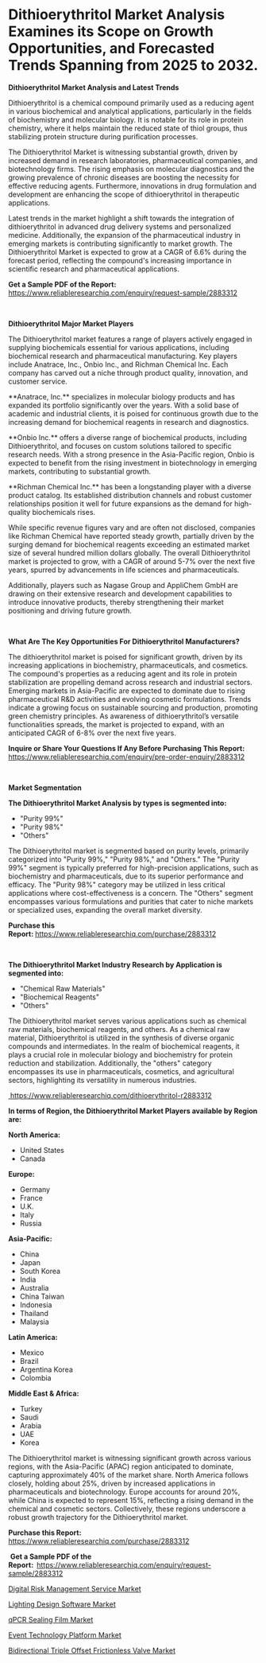 <p><h1>Dithioerythritol Market Analysis Examines its Scope on Growth Opportunities, and Forecasted Trends Spanning from 2025 to 2032.</h1></p><p><strong>Dithioerythritol Market Analysis and Latest Trends</strong></p>
<p><p>Dithioerythritol is a chemical compound primarily used as a reducing agent in various biochemical and analytical applications, particularly in the fields of biochemistry and molecular biology. It is notable for its role in protein chemistry, where it helps maintain the reduced state of thiol groups, thus stabilizing protein structure during purification processes.</p><p>The Dithioerythritol Market is witnessing substantial growth, driven by increased demand in research laboratories, pharmaceutical companies, and biotechnology firms. The rising emphasis on molecular diagnostics and the growing prevalence of chronic diseases are boosting the necessity for effective reducing agents. Furthermore, innovations in drug formulation and development are enhancing the scope of dithioerythritol in therapeutic applications.</p><p>Latest trends in the market highlight a shift towards the integration of dithioerythritol in advanced drug delivery systems and personalized medicine. Additionally, the expansion of the pharmaceutical industry in emerging markets is contributing significantly to market growth. The Dithioerythritol Market is expected to grow at a CAGR of 6.6% during the forecast period, reflecting the compound's increasing importance in scientific research and pharmaceutical applications.</p></p>
<p><strong>Get a Sample PDF of the Report:&nbsp;</strong> <a href="https://www.reliableresearchiq.com/enquiry/request-sample/2883312?utm_campaign=1129&utm_medium=2&utm_source=Github&utm_content=ia&utm_term=13032025&utm_id=dithioerythritol">https://www.reliableresearchiq.com/enquiry/request-sample/2883312</a></p>
<p>&nbsp;</p>
<p><strong>Dithioerythritol Major Market Players</strong></p>
<p><p>The Dithioerythritol market features a range of players actively engaged in supplying biochemicals essential for various applications, including biochemical research and pharmaceutical manufacturing. Key players include Anatrace, Inc., Onbio Inc., and Richman Chemical Inc. Each company has carved out a niche through product quality, innovation, and customer service.</p><p>**Anatrace, Inc.** specializes in molecular biology products and has expanded its portfolio significantly over the years. With a solid base of academic and industrial clients, it is poised for continuous growth due to the increasing demand for biochemical reagents in research and diagnostics.</p><p>**Onbio Inc.** offers a diverse range of biochemical products, including Dithioerythritol, and focuses on custom solutions tailored to specific research needs. With a strong presence in the Asia-Pacific region, Onbio is expected to benefit from the rising investment in biotechnology in emerging markets, contributing to substantial growth.</p><p>**Richman Chemical Inc.** has been a longstanding player with a diverse product catalog. Its established distribution channels and robust customer relationships position it well for future expansions as the demand for high-quality biochemicals rises.</p><p>While specific revenue figures vary and are often not disclosed, companies like Richman Chemical have reported steady growth, partially driven by the surging demand for biochemical reagents exceeding an estimated market size of several hundred million dollars globally. The overall Dithioerythritol market is projected to grow, with a CAGR of around 5-7% over the next five years, spurred by advancements in life sciences and pharmaceuticals.</p><p>Additionally, players such as Nagase Group and AppliChem GmbH are drawing on their extensive research and development capabilities to introduce innovative products, thereby strengthening their market positioning and driving future growth.</p></p>
<p>&nbsp;</p>
<p><strong>What Are The Key Opportunities For Dithioerythritol Manufacturers?</strong></p>
<p><p>The dithioerythritol market is poised for significant growth, driven by its increasing applications in biochemistry, pharmaceuticals, and cosmetics. The compound's properties as a reducing agent and its role in protein stabilization are propelling demand across research and industrial sectors. Emerging markets in Asia-Pacific are expected to dominate due to rising pharmaceutical R&D activities and evolving cosmetic formulations. Trends indicate a growing focus on sustainable sourcing and production, promoting green chemistry principles. As awareness of dithioerythritol’s versatile functionalities spreads, the market is projected to expand, with an anticipated CAGR of 6-8% over the next five years.</p></p>
<p><strong>Inquire or Share Your Questions If Any Before Purchasing This Report:</strong> <a href="https://www.reliableresearchiq.com/enquiry/pre-order-enquiry/2883312?utm_campaign=1129&utm_medium=2&utm_source=Github&utm_content=ia&utm_term=13032025&utm_id=dithioerythritol">https://www.reliableresearchiq.com/enquiry/pre-order-enquiry/2883312</a></p>
<p>&nbsp;</p>
<p><strong>Market Segmentation</strong></p>
<p><strong>The Dithioerythritol Market Analysis by types is segmented into:</strong></p>
<p><ul><li>"Purity 99%"</li><li>"Purity 98%"</li><li>"Others"</li></ul></p>
<p><p>The Dithioerythritol market is segmented based on purity levels, primarily categorized into "Purity 99%," "Purity 98%," and "Others." The "Purity 99%" segment is typically preferred for high-precision applications, such as biochemistry and pharmaceuticals, due to its superior performance and efficacy. The "Purity 98%" category may be utilized in less critical applications where cost-effectiveness is a concern. The "Others" segment encompasses various formulations and purities that cater to niche markets or specialized uses, expanding the overall market diversity.</p></p>
<p><strong>Purchase this Report:&nbsp;</strong><a href="https://www.reliableresearchiq.com/purchase/2883312?utm_campaign=1129&utm_medium=2&utm_source=Github&utm_content=ia&utm_term=13032025&utm_id=dithioerythritol">https://www.reliableresearchiq.com/purchase/2883312</a></p>
<p>&nbsp;</p>
<p><strong>The Dithioerythritol Market Industry Research by Application is segmented into:</strong></p>
<p><ul><li>"Chemical Raw Materials"</li><li>"Biochemical Reagents"</li><li>"Others"</li></ul></p>
<p><p>The Dithioerythritol market serves various applications such as chemical raw materials, biochemical reagents, and others. As a chemical raw material, Dithioerythritol is utilized in the synthesis of diverse organic compounds and intermediates. In the realm of biochemical reagents, it plays a crucial role in molecular biology and biochemistry for protein reduction and stabilization. Additionally, the "others" category encompasses its use in pharmaceuticals, cosmetics, and agricultural sectors, highlighting its versatility in numerous industries.</p></p>
<p><a href="https://www.reliableresearchiq.com/dithioerythritol-r2883312?utm_campaign=1129&utm_medium=2&utm_source=Github&utm_content=ia&utm_term=13032025&utm_id=dithioerythritol">&nbsp;https://www.reliableresearchiq.com/dithioerythritol-r2883312</a></p>
<p><strong>In terms of Region, the Dithioerythritol Market Players available by Region are:</strong></p>
<p>
    <p> <strong> North America: </strong>
        <ul>
            <li>United States</li>
            <li>Canada</li>
        </ul>
        </p> 
    <p> <strong> Europe: </strong>
        <ul>
            <li>Germany</li>
            <li>France</li>
            <li>U.K.</li>
            <li>Italy</li>
            <li>Russia</li>
        </ul>
        </p> 
    <p> <strong> Asia-Pacific: </strong>
        <ul>
            <li>China</li>
            <li>Japan</li>
            <li>South Korea</li>
            <li>India</li>
            <li>Australia</li>
            <li>China Taiwan</li>
            <li>Indonesia</li>
            <li>Thailand</li>
            <li>Malaysia</li>
        </ul>
        </p> 
    <p> <strong> Latin America: </strong>
        <ul>
            <li>Mexico</li>
            <li>Brazil</li>
            <li>Argentina Korea</li>
            <li>Colombia</li>
        </ul>
        </p> 
    <p> <strong> Middle East & Africa: </strong>
        <ul>
            <li>Turkey</li>
            <li>Saudi</li>
            <li>Arabia</li>
            <li>UAE</li>
            <li>Korea</li>
        </ul>
    </p>
    </p>
<p><p>The Dithioerythritol market is witnessing significant growth across various regions, with the Asia-Pacific (APAC) region anticipated to dominate, capturing approximately 40% of the market share. North America follows closely, holding about 25%, driven by increased applications in pharmaceuticals and biotechnology. Europe accounts for around 20%, while China is expected to represent 15%, reflecting a rising demand in the chemical and cosmetic sectors. Collectively, these regions underscore a robust growth trajectory for the Dithioerythritol market.</p></p>
<p><strong>Purchase this Report: </strong><a href="https://www.reliableresearchiq.com/purchase/2883312?utm_campaign=1129&utm_medium=2&utm_source=Github&utm_content=ia&utm_term=13032025&utm_id=dithioerythritol">https://www.reliableresearchiq.com/purchase/2883312</a></p>
<p>&nbsp;<strong>Get a Sample PDF of the Report:&nbsp;&nbsp;</strong><a href="https://www.reliableresearchiq.com/enquiry/request-sample/2883312?utm_campaign=1129&utm_medium=2&utm_source=Github&utm_content=ia&utm_term=13032025&utm_id=dithioerythritol">https://www.reliableresearchiq.com/enquiry/request-sample/2883312</a></p>
<p><strong></strong></p>
<p><p><a href="https://github.com/snapetylerho/Market-Research-Report-List-1/blob/main/digital-risk-management-service-market.md?utm_campaign=1129&utm_medium=2&utm_source=Github&utm_content=ia&utm_term=13032025&utm_id=dithioerythritol">Digital Risk Management Service Market</a></p><p><a href="https://github.com/trenkkwasek84/Market-Research-Report-List-1/blob/main/lighting-design-software-market.md?utm_campaign=1129&utm_medium=2&utm_source=Github&utm_content=ia&utm_term=13032025&utm_id=dithioerythritol">Lighting Design Software Market</a></p><p><a href="https://github.com/rjaibiagha/Market-Research-Report-List-1/blob/main/qpcr-sealing-film-market.md?utm_campaign=1129&utm_medium=2&utm_source=Github&utm_content=ia&utm_term=13032025&utm_id=dithioerythritol">qPCR Sealing Film Market</a></p><p><a href="https://github.com/sulvantomppa/Market-Research-Report-List-1/blob/main/event-technology-platform-market.md?utm_campaign=1129&utm_medium=2&utm_source=Github&utm_content=ia&utm_term=13032025&utm_id=dithioerythritol">Event Technology Platform Market</a></p><p><a href="https://github.com/brinnoifon/Market-Research-Report-List-1/blob/main/bidirectional-triple-offset-frictionless-valve-market.md?utm_campaign=1129&utm_medium=2&utm_source=Github&utm_content=ia&utm_term=13032025&utm_id=dithioerythritol">Bidirectional Triple Offset Frictionless Valve Market</a></p></p>